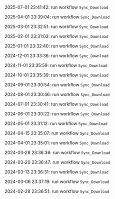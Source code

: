 2025-07-01 23:41:42: run workflow `Sync_Download` 

2025-04-01 23:39:04: run workflow `Sync_Download` 

2025-03-01 23:32:51: run workflow `Sync_Download` 

2025-02-01 23:31:03: run workflow `Sync_Download` 

2025-01-01 23:32:40: run workflow `Sync_Download` 

2024-12-01 23:33:36: run workflow `Sync_Download` 

2024-11-01 23:35:59: run workflow `Sync_Download` 

2024-10-01 23:35:39: run workflow `Sync_Download` 

2024-09-01 23:30:54: run workflow `Sync_Download` 

2024-08-01 23:30:46: run workflow `Sync_Download` 

2024-07-01 23:30:41: run workflow `Sync_Download` 

2024-06-01 23:30:22: run workflow `Sync_Download` 

2024-05-01 23:31:12: run workflow `Sync_Download` 

2024-04-15 23:35:07: run workflow `Sync_Download` 

2024-04-01 23:35:01: run workflow `Sync_Download` 

2024-03-28 23:36:36: run workflow `Sync_Download` 

2024-03-20 23:36:47: run workflow `Sync_Download` 

2024-03-13 23:36:31: run workflow `Sync_Download` 

2024-03-06 23:37:19: run workflow `Sync_Download` 

2024-02-28 23:36:51: run workflow `Sync_Download` 


